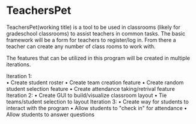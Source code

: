 TeachersPet
===========
TeachersPet(working title) is a tool to be used in classrooms (likely for gradeschool classrooms) to assist teachers in common tasks. The basic framework will be a form for teachers to register/log in. From there a teacher can create any number of class rooms to work with.

The features that can be utilized in this program will be created in multiple iterations.

Iteration 1:  
 • Create student roster
 • Create team creation feature 
 • Create random student selection feature
 • Create attendance taking/retrival feature
Iteration 2:
 • Create GUI to build/visualize classroom layout
 • Tie teams/student selection to layout
Iteration 3:
 • Create way for students to interact with the program
 • Allow students to "check in" for attendance
 • Allow students to answer questions
